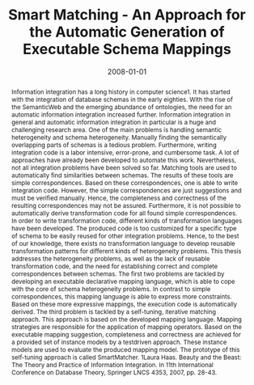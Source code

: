 ---
abstract: 'Information integration has a long history in computer science1. It has
  started with the integration of database schemas in the early eighties. With the
  rise of the SemanticWeb and the emerging abundance of ontologies, the need for an
  automatic information integration increased further.  Information integration in
  general and automatic information integration in particular is a huge and challenging
  research area. One of the main problems is handling semantic heterogeneity and schema
  heterogeneity. Manually finding the semantically overlapping parts of schemas is
  a tedious problem. Furthermore, writing integration code is a labor intensive, error-prone,
  and cumbersome task. A lot of approaches have already been developed to automate
  this work. Nevertheless, not all integration problems have been solved so far. Matching
  tools are used to automatically find similarities between schemas. The results of
  these tools are simple correspondences. Based on these correspondences, one is able
  to write integration code. However, the simple correspondences are just suggestions
  and must be verified manually. Hence, the completeness and correctness of the resulting
  correspondences may not be assured. Furthermore, it is not possible to automatically
  derive transformation code for all found simple correspondences.  In order to write
  transformation code, different kinds of transformation languages have been developed.
  The produced code is too customized for a specific type of schema to be easily reused
  for other integration problems. Hence, to the best of our knowledge, there exists
  no transformation language to develop reusable transformation patterns for different
  kinds of heterogeneity problems.  This thesis addresses the heterogeneity problems,
  as well as the lack of reusable transformation code, and the need for establishing
  correct and complete correspondences between schemas. The first two problems are
  tackled by developing an executable declarative mapping language, which is able
  to cope with the core of schema heterogeneity problems. In contrast to simple correspondences,
  this mapping language is able to express more constraints. Based on these more expressive
  mappings, the execution code is automatically derived. The third problem is tackled
  by a self-tuning, iterative matching approach. This approach is based on the developed
  mapping language. Mapping strategies are responsible for the application of mapping
  operators. Based on the executable mapping suggestion, completeness and correctness
  are achieved for a provided set of instance models by a testdriven approach. These
  instance models are used to evaluate the produced mapping model. The prototype of
  this self-tuning approach is called SmartMatcher.  1Laura Haas. Beauty and the Beast:
  The Theory and Practice of Information Integration. In 11th International Conference
  on Database Theory, Springer LNCS 4353, 2007, pp. 28-43.'
authors:
- Horst Kargl
date: '2008-01-01'
featured: false
links:
- name: Publik
  url: https://publik.tuwien.ac.at/showentry.php?ID=168069&lang=2
publication_types:
- '7'
publishDate: '2008-01-01'
title: Smart Matching - An Approach for the Automatic Generation of Executable Schema
  Mappings
url_pdf: http://publik.tuwien.ac.at/files/PubDat_168069.pdf
---